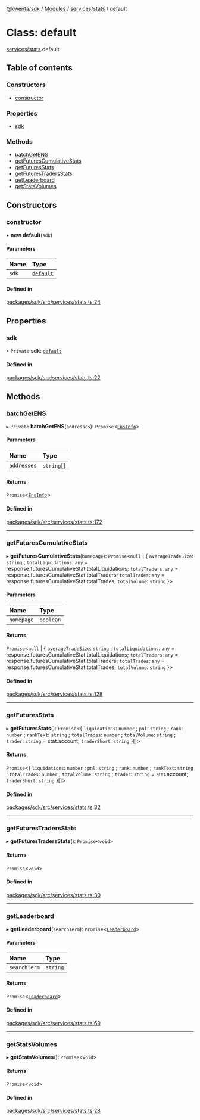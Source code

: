 [@kwenta/sdk](../README.md) / [Modules](../modules.md) / [services/stats](../modules/services_stats.md) / default

# Class: default

[services/stats](../modules/services_stats.md).default

## Table of contents

### Constructors

- [constructor](services_stats.default.md#constructor)

### Properties

- [sdk](services_stats.default.md#sdk)

### Methods

- [batchGetENS](services_stats.default.md#batchgetens)
- [getFuturesCumulativeStats](services_stats.default.md#getfuturescumulativestats)
- [getFuturesStats](services_stats.default.md#getfuturesstats)
- [getFuturesTradersStats](services_stats.default.md#getfuturestradersstats)
- [getLeaderboard](services_stats.default.md#getleaderboard)
- [getStatsVolumes](services_stats.default.md#getstatsvolumes)

## Constructors

### constructor

• **new default**(`sdk`)

#### Parameters

| Name | Type |
| :------ | :------ |
| `sdk` | [`default`](index.default.md) |

#### Defined in

[packages/sdk/src/services/stats.ts:24](https://github.com/Kwenta/kwenta/blob/84039a5ef/packages/sdk/src/services/stats.ts#L24)

## Properties

### sdk

• `Private` **sdk**: [`default`](index.default.md)

#### Defined in

[packages/sdk/src/services/stats.ts:22](https://github.com/Kwenta/kwenta/blob/84039a5ef/packages/sdk/src/services/stats.ts#L22)

## Methods

### batchGetENS

▸ `Private` **batchGetENS**(`addresses`): `Promise`<[`EnsInfo`](../modules/types_stats.md#ensinfo)\>

#### Parameters

| Name | Type |
| :------ | :------ |
| `addresses` | `string`[] |

#### Returns

`Promise`<[`EnsInfo`](../modules/types_stats.md#ensinfo)\>

#### Defined in

[packages/sdk/src/services/stats.ts:172](https://github.com/Kwenta/kwenta/blob/84039a5ef/packages/sdk/src/services/stats.ts#L172)

___

### getFuturesCumulativeStats

▸ **getFuturesCumulativeStats**(`homepage`): `Promise`<``null`` \| { `averageTradeSize`: `string` ; `totalLiquidations`: `any` = response.futuresCumulativeStat.totalLiquidations; `totalTraders`: `any` = response.futuresCumulativeStat.totalTraders; `totalTrades`: `any` = response.futuresCumulativeStat.totalTrades; `totalVolume`: `string`  }\>

#### Parameters

| Name | Type |
| :------ | :------ |
| `homepage` | `boolean` |

#### Returns

`Promise`<``null`` \| { `averageTradeSize`: `string` ; `totalLiquidations`: `any` = response.futuresCumulativeStat.totalLiquidations; `totalTraders`: `any` = response.futuresCumulativeStat.totalTraders; `totalTrades`: `any` = response.futuresCumulativeStat.totalTrades; `totalVolume`: `string`  }\>

#### Defined in

[packages/sdk/src/services/stats.ts:128](https://github.com/Kwenta/kwenta/blob/84039a5ef/packages/sdk/src/services/stats.ts#L128)

___

### getFuturesStats

▸ **getFuturesStats**(): `Promise`<{ `liquidations`: `number` ; `pnl`: `string` ; `rank`: `number` ; `rankText`: `string` ; `totalTrades`: `number` ; `totalVolume`: `string` ; `trader`: `string` = stat.account; `traderShort`: `string`  }[]\>

#### Returns

`Promise`<{ `liquidations`: `number` ; `pnl`: `string` ; `rank`: `number` ; `rankText`: `string` ; `totalTrades`: `number` ; `totalVolume`: `string` ; `trader`: `string` = stat.account; `traderShort`: `string`  }[]\>

#### Defined in

[packages/sdk/src/services/stats.ts:32](https://github.com/Kwenta/kwenta/blob/84039a5ef/packages/sdk/src/services/stats.ts#L32)

___

### getFuturesTradersStats

▸ **getFuturesTradersStats**(): `Promise`<`void`\>

#### Returns

`Promise`<`void`\>

#### Defined in

[packages/sdk/src/services/stats.ts:30](https://github.com/Kwenta/kwenta/blob/84039a5ef/packages/sdk/src/services/stats.ts#L30)

___

### getLeaderboard

▸ **getLeaderboard**(`searchTerm`): `Promise`<[`Leaderboard`](../modules/types_stats.md#leaderboard)\>

#### Parameters

| Name | Type |
| :------ | :------ |
| `searchTerm` | `string` |

#### Returns

`Promise`<[`Leaderboard`](../modules/types_stats.md#leaderboard)\>

#### Defined in

[packages/sdk/src/services/stats.ts:69](https://github.com/Kwenta/kwenta/blob/84039a5ef/packages/sdk/src/services/stats.ts#L69)

___

### getStatsVolumes

▸ **getStatsVolumes**(): `Promise`<`void`\>

#### Returns

`Promise`<`void`\>

#### Defined in

[packages/sdk/src/services/stats.ts:28](https://github.com/Kwenta/kwenta/blob/84039a5ef/packages/sdk/src/services/stats.ts#L28)
